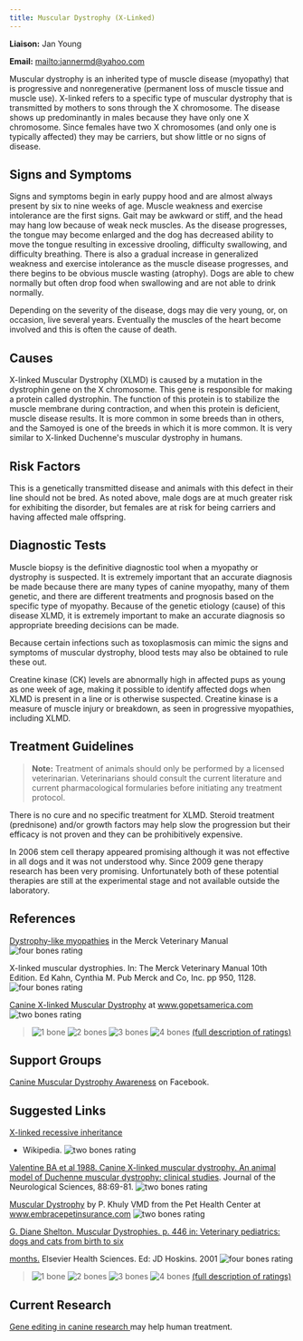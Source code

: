 ```yaml
---
title: Muscular Dystrophy (X-Linked)
---
```

**Liaison:** Jan Young

**Email:** <mailto:jannermd@yahoo.com>

Muscular dystrophy is an inherited type of muscle disease (myopathy)
that is progressive and nonregenerative (permanent loss of muscle tissue
and muscle use). X-linked refers to a specific type of muscular
dystrophy that is transmitted by mothers to sons through the X
chromosome. The disease shows up predominantly in males because they
have only one X chromosome. Since females have two X chromosomes (and
only one is typically affected) they may be carriers, but show little or
no signs of disease.

## Signs and Symptoms

Signs and symptoms begin in early puppy hood and are almost always
present by six to nine weeks of age. Muscle weakness and exercise
intolerance are the first signs. Gait may be awkward or stiff, and the
head may hang low because of weak neck muscles. As the disease
progresses, the tongue may become enlarged and the dog has decreased
ability to move the tongue resulting in excessive drooling, difficulty
swallowing, and difficulty breathing. There is also a gradual increase
in generalized weakness and exercise intolerance as the muscle disease
progresses, and there begins to be obvious muscle wasting (atrophy).
Dogs are able to chew normally but often drop food when swallowing and
are not able to drink normally.

Depending on the severity of the disease, dogs may die very young, or,
on occasion, live several years. Eventually the muscles of the heart
become involved and this is often the cause of death.

## Causes

X-linked Muscular Dystrophy (XLMD) is caused by a mutation in the
dystrophin gene on the X chromosome. This gene is responsible for making
a protein called dystrophin. The function of this protein is to
stabilize the muscle membrane during contraction, and when this protein
is deficient, muscle disease results. It is more common in some breeds
than in others, and the Samoyed is one of the breeds in which it is more
common. It is very similar to X-linked Duchenne's muscular dystrophy in
humans.

## Risk Factors

This is a genetically transmitted disease and animals with this defect
in their line should not be bred. As noted above, male dogs are at much
greater risk for exhibiting the disorder, but females are at risk for
being carriers and having affected male offspring.

## Diagnostic Tests

Muscle biopsy is the definitive diagnostic tool when a myopathy or
dystrophy is suspected. It is extremely important that an accurate
diagnosis be made because there are many types of canine myopathy, many
of them genetic, and there are different treatments and prognosis based
on the specific type of myopathy. Because of the genetic etiology
(cause) of this disease XLMD, it is extremely important to make an
accurate diagnosis so appropriate breeding decisions can be made.

Because certain infections such as toxoplasmosis can mimic the signs and
symptoms of muscular dystrophy, blood tests may also be obtained to rule
these out.

Creatine kinase (CK) levels are abnormally high in affected pups as
young as one week of age, making it possible to identify affected dogs
when XLMD is present in a line or is otherwise suspected. Creatine
kinase is a measure of muscle injury or breakdown, as seen in
progressive myopathies, including XLMD.

## Treatment Guidelines

> **Note:** Treatment of animals should only be performed by a licensed
> veterinarian. Veterinarians should consult the current literature and
> current pharmacological formularies before initiating any treatment
> protocol.

There is no cure and no specific treatment for XLMD. Steroid treatment
(prednisone) and/or growth factors may help slow the progression but
their efficacy is not proven and they can be prohibitively expensive.

In 2006 stem cell therapy appeared promising although it was not
effective in all dogs and it was not understood why. Since 2009 gene
therapy research has been very promising. Unfortunately both of these
potential therapies are still at the experimental stage and not
available outside the laboratory.

## References

[Dystrophy-like
myopathies](http://www.merckvetmanual.com/mvm/musculoskeletal_system/congenital_and_inherited_anomalies_of_the_musculoskeletal_system/congenital_and_inherited_anomalies_of_the_musculoskeletal_system_in_multiple_species.html)
in the Merck Veterinary Manual ![four bones
rating](/img/4-bones.gif)

X-linked muscular dystrophies.  In:  The Merck Veterinary Manual 10th
Edition. Ed Kahn, Cynthia M. Pub Merck and Co, Inc. pp 950, 1128.
![four bones
rating](/img/4-bones.gif)

[Canine X-linked Muscular
Dystrophy](http://www.gopetsamerica.com/dog-health/canine_x_linked_muscular_dystrophy.aspx)
at www.gopetsamerica.com    ![two bones
rating](/img/2-bones.gif)

> ![1 bone](/img/1-bone.gif)
> ![2 bones](/img/2-bones.gif)
> ![3 bones](/img/3-bones.gif)
> ![4 bones](/img/4-bones.gif)
> [(full description of ratings)](/diseases/ratings-what-do-they-mean)

## Support Groups

[Canine Muscular Dystrophy
Awareness](https://www.facebook.com/Canine-Hemophilia-Support-Group-133078033429365/)
on Facebook.

## Suggested Links

[X-linked recessive
inheritance](http://en.wikipedia.org/wiki/x-linked_recessive_inheritance)

* Wikipedia.     ![two bones
  rating](/img/2-bones.gif)

[Valentine BA et al 1988.  Canine X-linked muscular dystrophy.  An
animal model of Duchenne muscular dystrophy:  clinical
studies](http://www.ncbi.nlm.nih.gov/pubmed/3225630).
Journal of the Neurological Sciences, 88:69-81.     ![two bones
rating](/img/2-bones.gif)

[Muscular
Dystrophy](http://www.embracepetinsurance.com/Health/muscular-dystrophy.aspx)
by P. Khuly VMD from the Pet Health Center at
www.embracepetinsurance.com     ![two bones
rating](/img/2-bones.gif)

  [G. Diane Shelton.    Muscular Dystrophies.  p. 446 in:  Veterinary
pediatrics:  dogs and cats from birth to six](http://books.google.com/books?id=tlAm5etmJU8C&pg=PA446&lpg=PA446&dq=x+linked+muscular+dystrophy+samoyed&source=bl&ots=zY6Ac2qFuO&sig=_Px7Eq-Omun4UdCJ3PXYK-6lTLE&hl=en&ei=J2AiTqz2NISWsgOchNxf&sa=X&oi=book_result&ct=result&resnum=7&ved=0CEUQ6AEwBg%20-%20v=onepage&q=x%20linked%20muscular%20dystrophy%20samoyed&f=false)

[
months.](http://books.google.com/books?id=tlAm5etmJU8C&pg=PA446&lpg=PA446&dq=x+linked+muscular+dystrophy+samoyed&source=bl&ots=zY6Ac2qFuO&sig=_Px7Eq-Omun4UdCJ3PXYK-6lTLE&hl=en&ei=J2AiTqz2NISWsgOchNxf&sa=X&oi=book_result&ct=result&resnum=7&ved=0CEUQ6AEwBg%20-%20v=onepage&q=x%20linked%20muscular%20dystrophy%20samoyed&f=false)
Elsevier Health Sciences.  Ed:  JD Hoskins.  2001    ![four bones
rating](/img/4-bones.gif)

> ![1 bone](/img/1-bone.gif)
> ![2 bones](/img/2-bones.gif)
> ![3 bones](/img/3-bones.gif)
> ![4 bones](/img/4-bones.gif)
> [(full description of ratings)](/diseases/ratings-what-do-they-mean)

## Current Research

[Gene editing in canine research ](https://www.samoyedhealthfoundation.org/diseases/entries/x-linked-muscular-dystrophy-current-research)may help human treatment.
